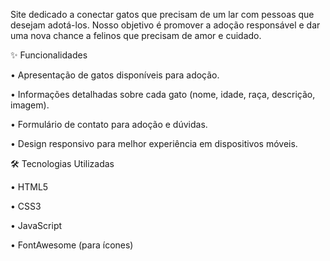 
Site dedicado a conectar gatos que precisam de um lar com pessoas que desejam adotá-los. Nosso objetivo é promover a adoção responsável e dar uma nova chance a felinos que precisam de amor e cuidado.

✨ Funcionalidades

• Apresentação de gatos disponíveis para adoção.

• Informações detalhadas sobre cada gato (nome, idade, raça, descrição, imagem).

• Formulário de contato para adoção e dúvidas.

• Design responsivo para melhor experiência em dispositivos móveis.

🛠️ Tecnologias Utilizadas

• HTML5

• CSS3

• JavaScript

• FontAwesome (para ícones)
